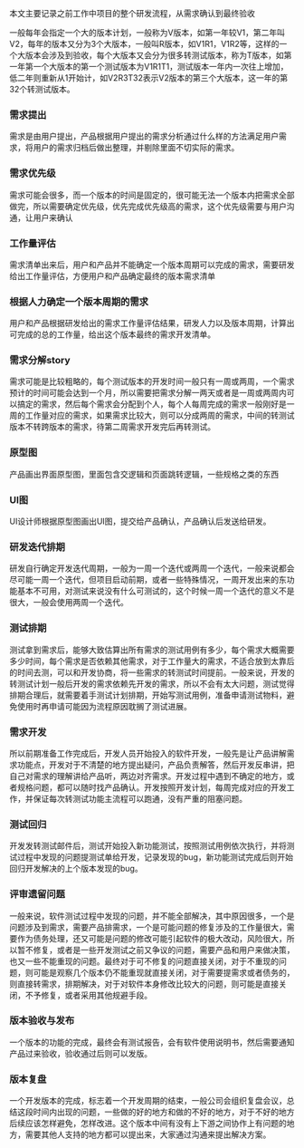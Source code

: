 本文主要记录之前工作中项目的整个研发流程，从需求确认到最终验收

一般每年会指定一个大的版本计划，一般称为V版本，如第一年较V1，第二年叫V2，每年的版本又分为3个大版本，一般叫R版本，如V1R1，V1R2等，这样的一个大版本会涉及到验收，每个大版本又会分为很多转测试版本，称为T版本，如第一年第一个大版本的第一个测试版本为V1R1T1，测试版本一年内一次往上增加，低二年则重新从1开始计，如V2R3T32表示V2版本的第三个大版本，这一年的第32个转测试版本。

### 需求提出
需求是由用户提出，产品根据用户提出的需求分析通过什么样的方法满足用户需求，将用户的需求归档后做出整理，并剔除里面不切实际的需求。

### 需求优先级
需求可能会很多，而一个版本的时间是固定的，很可能无法一个版本内把需求全部做完，所以需要确定优先级，优先完成优先级高的需求，这个优先级需要与用户沟通，让用户来确认

### 工作量评估
需求清单出来后，用户和产品并不能确定一个版本周期可以完成的需求，需要研发给出工作量评估，方便用户和产品确定最终的版本需求清单

### 根据人力确定一个版本周期的需求
用户和产品根据研发给出的需求工作量评估结果，研发人力以及版本周期，计算出可完成的总的工作量，给出这个版本最终的需求开发清单。

### 需求分解story
需求可能是比较粗略的，每个测试版本的开发时间一般只有一周或两周，一个需求预计的时间可能会达到一个月，所以需要把需求分解一两天或者是一周或两周内可以搞定的需求，然后每个需求会分配到个人，每个人每周完成的需求一般刚好是一周的工作量对应的需求，如果需求比较大，则可以分成两周的需求，中间的转测试版本不转跨版本的需求，待第二周需求开发完后再转测试。

### 原型图
产品画出界面原型图，里面包含交逻辑和页面跳转逻辑，一些规格之类的东西

### UI图
UI设计师根据原型图画出UI图，提交给产品确认，产品确认后发送给研发。

### 研发迭代排期
研发自行确定开发迭代周期，一般为一周一个迭代或两周一个迭代，一般来说都会尽可能一周一个迭代，但项目启动前期，或者一些特殊情况，一周开发出来的东功能基本不可用，对测试来说没有什么可测试的，这个时候一周一个迭代的意义不是很大，一般会使用两周一个迭代。

### 测试排期
测试拿到需求后，能够大致估算出所有需求的测试用例有多少，每个需求大概需要多少时间，每个需求是否依赖其他需求，对于工作量大的需求，不适合放到太靠后的时间去测，可以和开发协商，将一些需求的转测试时间提前。一般来说，开发的转测试计划一般后开发的需求依赖先开发的需求，所以不会有太大问题，测试觉得排期合理后，就需要着手测试计划排期，开始写测试用例，准备申请测试物料，避免使用时再申请可能因为流程原因耽搁了测试进展。

### 需求开发
所以前期准备工作完成后，开发人员开始投入的软件开发，一般先是让产品讲解需求功能点，开发对于不清楚的地方提出疑问，产品负责解答，然后开发反串讲，把自己对需求的理解讲给产品听，两边对齐需求。开发过程中遇到不确定的地方，或者规格问题，都可以随时找产品确认。开发按照开发计划，每周完成对应的开发工作，并保证每次转测试功能主流程可以跑通，没有严重的阻塞问题。

### 测试回归
开发发转测试邮件后，测试开始投入新功能测试，按照测试用例依次执行，并将测试过程中发现的问题提测试单给开发，记录发现的bug，新功能测试完成后则开始回归开发解决的上个版本发现的bug。

### 评审遗留问题
一般来说，软件测试过程中发现的问题，并不能全部解决，其中原因很多，一个是问题涉及到需求，需要产品排需求，一个是可能问题的修复涉及的工作量很大，需要作为债务处理，还又可能是问题的修改可能引起软件的极大改动，风险很大，所以暂不修复，或者是一些开发测试之前又争议的问题，需要产品和用户来做决策，也又一些不能重现的问题。最终对于可不修复的问题直接关闭，对于不重现的问题，则可能是观察几个版本仍不能重现就直接关闭，对于需要提需求或者债务的，则直接转需求，排期解决，对于对软件本身修改比较大的问题，则可能是直接关闭，不予修复，或者采用其他规避手段。

### 版本验收与发布
一个版本的功能的完成，最终会有测试报告，会有软件使用说明书，然后需要通知产品过来验收，验收通过后则可以发版。

### 版本复盘
一个开发版本的完成，标志着一个开发周期的结束，一般公司会组织复盘会议，总结这段时间内出现的问题，一些做的好的地方和做的不好的地方，对于不好的地方后续应该怎样避免，怎样改进。这个版本中间有没有上下游之间协作上有问题的地方，需要其他人支持的地方都可以提出来，大家通过沟通来提出解决方案。